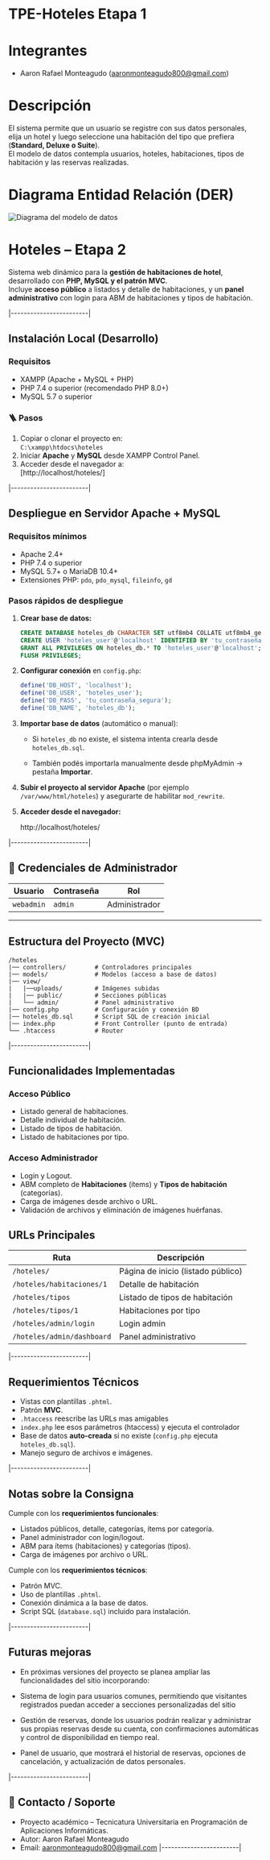 # TPE-Hoteles Etapa 1

# Integrantes
- Aaron Rafael Monteagudo (aaronmonteagudo800@gmail.com)  

# Descripción
El sistema permite que un usuario se registre con sus datos personales, elija un hotel y luego seleccione una habitación del tipo que prefiera (**Standard, Deluxe o Suite**).  
El modelo de datos contempla usuarios, hoteles, habitaciones, tipos de habitación y las reservas realizadas.

# Diagrama Entidad Relación (DER)

![Diagrama del modelo de datos](Diagrama.jpg)
# Hoteles – Etapa 2

Sistema web dinámico para la **gestión de habitaciones de hotel**, desarrollado con **PHP, MySQL y el patrón MVC**.  
Incluye **acceso público** a listados y detalle de habitaciones, y un **panel administrativo** con login para ABM de habitaciones y tipos de habitación.

|------------------------|

## Instalación Local (Desarrollo)

###  Requisitos
- XAMPP (Apache + MySQL + PHP)
- PHP 7.4 o superior (recomendado PHP 8.0+)
- MySQL 5.7 o superior

### 🪜 Pasos
1. Copiar o clonar el proyecto en:  
   `C:\xampp\htdocs\hoteles`
2. Iniciar **Apache** y **MySQL** desde XAMPP Control Panel.
3. Acceder desde el navegador a:  
   [http://localhost/hoteles/]

|------------------------|
## Despliegue en Servidor Apache + MySQL

### Requisitos mínimos
- Apache 2.4+
- PHP 7.4 o superior
- MySQL 5.7+ o MariaDB 10.4+
- Extensiones PHP: `pdo`, `pdo_mysql`, `fileinfo`, `gd`

### Pasos rápidos de despliegue
1. **Crear base de datos:**
   ```sql
   CREATE DATABASE hoteles_db CHARACTER SET utf8mb4 COLLATE utf8mb4_general_ci;
   CREATE USER 'hoteles_user'@'localhost' IDENTIFIED BY 'tu_contraseña_segura';
   GRANT ALL PRIVILEGES ON hoteles_db.* TO 'hoteles_user'@'localhost';
   FLUSH PRIVILEGES;
   ```

2. **Configurar conexión** en `config.php`:
   ```php
   define('DB_HOST', 'localhost');
   define('DB_USER', 'hoteles_user');
   define('DB_PASS', 'tu_contraseña_segura');
   define('DB_NAME', 'hoteles_db');
   ```

3. **Importar base de datos** (automático o manual):
   - Si `hoteles_db` no existe, el sistema intenta crearla desde `hoteles_db.sql`.

   - También podés importarla manualmente desde phpMyAdmin → pestaña **Importar**.

4. **Subir el proyecto al servidor Apache** (por ejemplo `/var/www/html/hoteles`) y asegurarte de habilitar `mod_rewrite`.

5. **Acceder desde el navegador:**

   http://localhost/hoteles/
   
|------------------------|

## 🔐 Credenciales de Administrador

| Usuario    | Contraseña |      Rol      |
|------------|------------|---------------|
| `webadmin` |   `admin`  | Administrador |

---

## Estructura del Proyecto (MVC)

```
/hoteles
|── controllers/        # Controladores principales
|── models/             # Modelos (acceso a base de datos)
|── view/
|   |──uploads/         # Imágenes subidas
|   |── public/         # Secciones públicas
|   └── admin/          # Panel administrativo
|── config.php          # Configuración y conexión BD
|── hoteles_db.sql      # Script SQL de creación inicial
|── index.php           # Front Controller (punto de entrada)
└── .htaccess           # Router
```

|------------------------|

## Funcionalidades Implementadas

### Acceso Público
- Listado general de habitaciones.
- Detalle individual de habitación.
- Listado de tipos de habitación.
- Listado de habitaciones por tipo.

### Acceso Administrador
- Login y Logout.
- ABM completo de **Habitaciones** (ítems) y **Tipos de habitación** (categorías).
- Carga de imágenes desde archivo o URL.
- Validación de archivos y eliminación de imágenes huérfanas.


## URLs Principales

| Ruta | Descripción |
|------|--------------|
| `/hoteles/` | Página de inicio (listado público) |
| `/hoteles/habitaciones/1` | Detalle de habitación |
| `/hoteles/tipos` | Listado de tipos de habitación |
| `/hoteles/tipos/1` | Habitaciones por tipo |
| `/hoteles/admin/login` | Login admin |
| `/hoteles/admin/dashboard` | Panel administrativo |

|------------------------|

## Requerimientos Técnicos
- Vistas con plantillas `.phtml`.
- Patrón **MVC**.
- `.htaccess` reescribe las URLs mas amigables
- `index.php` lee esos parámetros (htaccess) y ejecuta el controlador
- Base de datos **auto-creada** si no existe (`config.php` ejecuta `hoteles_db.sql`).
- Manejo seguro de archivos e imágenes.

|------------------------|

## Notas sobre la Consigna

 Cumple con los **requerimientos funcionales**:
- Listados públicos, detalle, categorías, ítems por categoría.  
- Panel administrador con login/logout.  
- ABM para ítems (habitaciones) y categorías (tipos).  
- Carga de imágenes por archivo o URL.  

Cumple con los **requerimientos técnicos**:
- Patrón MVC.  
- Uso de plantillas `.phtml`.  
- Conexión dinámica a la base de datos.  
- Script SQL (`database.sql`) incluido para instalación.  

|------------------------|
## Futuras mejoras

- En próximas versiones del proyecto se planea ampliar las funcionalidades del sitio incorporando:

- Sistema de login para usuarios comunes, permitiendo que visitantes registrados puedan acceder a secciones personalizadas
  del sitio

- Gestión de reservas, donde los usuarios podrán realizar y administrar sus propias reservas desde su cuenta, con
  confirmaciones automáticas y control de disponibilidad en tiempo real.

- Panel de usuario, que mostrará el historial de reservas, opciones de cancelación, y actualización de datos personales.

|------------------------|
## 📧 Contacto / Soporte
- Proyecto académico – Tecnicatura Universitaria en Programación de Aplicaciones Informáticas.  
- Autor: Aaron Rafael Monteagudo 
- Email: aaronmonteagudo800@gmail.com
|------------------------|
